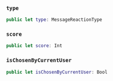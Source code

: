 
### `type`

``` swift
public let type: MessageReactionType
```

### `score`

``` swift
public let score: Int
```

### `isChosenByCurrentUser`

``` swift
public let isChosenByCurrentUser: Bool
